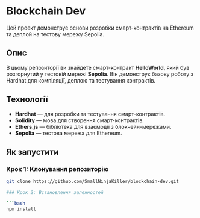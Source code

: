 # Blockchain Dev

Цей проєкт демонструє основи розробки смарт-контрактів на Ethereum та деплой на тестову мережу Sepolia.

## Опис

В цьому репозиторії ви знайдете смарт-контракт **HelloWorld**, який був розгорнутий у тестовій мережі **Sepolia**. Він демонструє базову роботу з Hardhat для компіляції, деплою та тестування контрактів.

## Технології

- **Hardhat** — для розробки та тестування смарт-контрактів.
- **Solidity** — мова для створення смарт-контрактів.
- **Ethers.js** — бібліотека для взаємодії з блокчейн-мережами.
- **Sepolia** — тестова мережа для Ethereum.

## Як запустити

### Крок 1: Клонування репозиторію

```bash
git clone https://github.com/SmallNinjaKiller/blockchain-dev.git

### Крок 2: Встановлення залежностей

```bash
npm install
